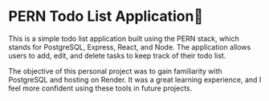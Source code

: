 # PERN Todo List Application📝

This is a simple todo list application built using the PERN stack, which stands for PostgreSQL, Express, React, and Node. The application allows users to add, edit, and delete tasks to keep track of their todo list.

The objective of this personal project was to gain familiarity with PostgreSQL and hosting on Render. It was a great learning experience, and I feel more confident using these tools in future projects.
